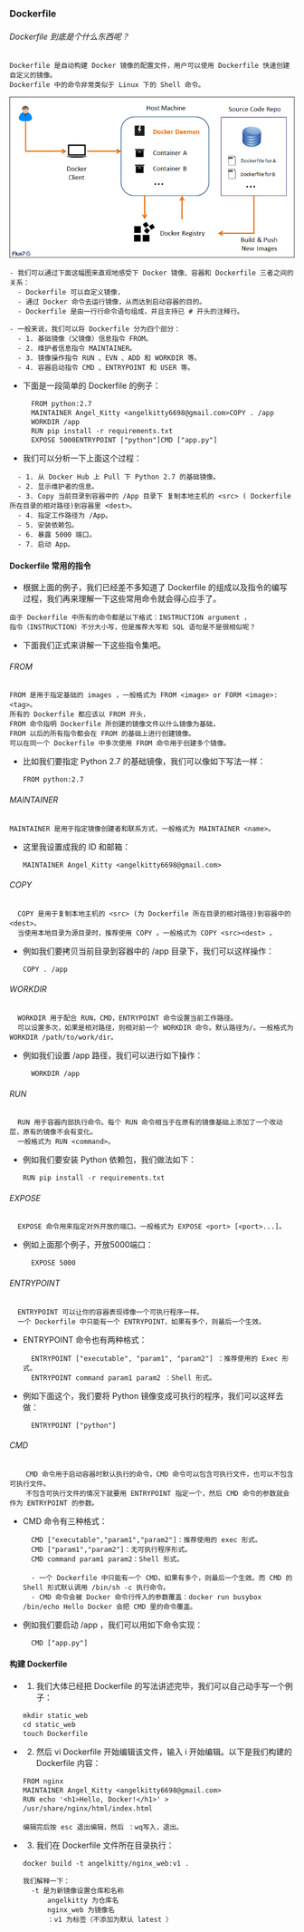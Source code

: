 ### Dockerfile

###### Dockerfile 到底是个什么东西呢？
```shell
Dockerfile 是自动构建 Docker 镜像的配置文件，用户可以使用 Dockerfile 快速创建自定义的镜像。
Dockerfile 中的命令非常类似于 Linux 下的 Shell 命令。
```

![](images/dockerfile.png)
```shell
- 我们可以通过下面这幅图来直观地感受下 Docker 镜像、容器和 Dockerfile 三者之间的关系：
  - Dockerfile 可以自定义镜像，
  - 通过 Docker 命令去运行镜像，从而达到启动容器的目的。
  - Dockerfile 是由一行行命令语句组成，并且支持已 # 开头的注释行。
```
```shell
- 一般来说，我们可以将 Dockerfile 分为四个部分：
  - 1. 基础镜像（父镜像）信息指令 FROM。
  - 2. 维护者信息指令 MAINTAINER。
  - 3. 镜像操作指令 RUN 、EVN 、ADD 和 WORKDIR 等。
  - 4. 容器启动指令 CMD 、ENTRYPOINT 和 USER 等。
```

- 下面是一段简单的 Dockerfile 的例子：
  ```shell
    FROM python:2.7
    MAINTAINER Angel_Kitty <angelkitty6698@gmail.com>COPY . /app
    WORKDIR /app
    RUN pip install -r requirements.txt
    EXPOSE 5000ENTRYPOINT ["python"]CMD ["app.py"]
  ```

- 我们可以分析一下上面这个过程：
```shell
  - 1. 从 Docker Hub 上 Pull 下 Python 2.7 的基础镜像。
  - 2. 显示维护者的信息。
  - 3. Copy 当前目录到容器中的 /App 目录下 复制本地主机的 <src> ( Dockerfile 所在目录的相对路径)到容器里 <dest>。
  - 4. 指定工作路径为 /App。
  - 5. 安装依赖包。
  - 6. 暴露 5000 端口。
  - 7. 启动 App。
```

#### Dockerfile 常用的指令

- 根据上面的例子，我们已经差不多知道了 Dockerfile 的组成以及指令的编写过程，我们再来理解一下这些常用命令就会得心应手了。
```shell
由于 Dockerfile 中所有的命令都是以下格式：INSTRUCTION argument ，
指令（INSTRUCTION）不分大小写，但是推荐大写和 SQL 语句是不是很相似呢？
```
- 下面我们正式来讲解一下这些指令集吧。


###### FROM
  ```shell
  FROM 是用于指定基础的 images ，一般格式为 FROM <image> or FORM <image>:<tag>。
  所有的 Dockerfile 都应该以 FROM 开头，
  FROM 命令指明 Dockerfile 所创建的镜像文件以什么镜像为基础，
  FROM 以后的所有指令都会在 FROM 的基础上进行创建镜像。
  可以在同一个 Dockerfile 中多次使用 FROM 命令用于创建多个镜像。
  ```

- 比如我们要指定 Python 2.7 的基础镜像，我们可以像如下写法一样：
  ```shell
  FROM python:2.7
  ```

###### MAINTAINER
  ```shell
  MAINTAINER 是用于指定镜像创建者和联系方式，一般格式为 MAINTAINER <name>。
  ```
  - 这里我设置成我的 ID 和邮箱：
      ```shell
      MAINTAINER Angel_Kitty <angelkitty6698@gmail.com>
      ```

###### COPY
```shell
  COPY 是用于复制本地主机的 <src> (为 Dockerfile 所在目录的相对路径)到容器中的 <dest>。
  当使用本地目录为源目录时，推荐使用 COPY 。一般格式为 COPY <src><dest> 。
```
  - 例如我们要拷贝当前目录到容器中的 /app 目录下，我们可以这样操作：
      ```shell
      COPY . /app
      ```

###### WORKDIR
```shell
  WORKDIR 用于配合 RUN，CMD，ENTRYPOINT 命令设置当前工作路径。
  可以设置多次，如果是相对路径，则相对前一个 WORKDIR 命令。默认路径为/。一般格式为 WORKDIR /path/to/work/dir。
```
  - 例如我们设置 /app 路径，我们可以进行如下操作：
    ```shell
      WORKDIR /app
    ```

###### RUN
```shell
  RUN 用于容器内部执行命令。每个 RUN 命令相当于在原有的镜像基础上添加了一个改动层，原有的镜像不会有变化。
  一般格式为 RUN <command>。
```
  - 例如我们要安装 Python 依赖包，我们做法如下：
    ```shell
    RUN pip install -r requirements.txt
    ```

###### EXPOSE
```shell
  EXPOSE 命令用来指定对外开放的端口。一般格式为 EXPOSE <port> [<port>...]。
```
  - 例如上面那个例子，开放5000端口：
    ```shell
      EXPOSE 5000
    ```

###### ENTRYPOINT
```shell
  ENTRYPOINT 可以让你的容器表现得像一个可执行程序一样。
  一个 Dockerfile 中只能有一个 ENTRYPOINT，如果有多个，则最后一个生效。
```
  - ENTRYPOINT 命令也有两种格式：
    ```shell
      ENTRYPOINT ["executable", "param1", "param2"] ：推荐使用的 Exec 形式。
      ENTRYPOINT command param1 param2 ：Shell 形式。
    ```

  - 例如下面这个，我们要将 Python 镜像变成可执行的程序，我们可以这样去做：
    ```shell
      ENTRYPOINT ["python"]
    ```

###### CMD
```shell
    CMD 命令用于启动容器时默认执行的命令，CMD 命令可以包含可执行文件，也可以不包含可执行文件。
    不包含可执行文件的情况下就要用 ENTRYPOINT 指定一个，然后 CMD 命令的参数就会作为 ENTRYPOINT 的参数。
```
  - CMD 命令有三种格式：
    ```shell
      CMD ["executable","param1","param2"]：推荐使用的 exec 形式。
      CMD ["param1","param2"]：无可执行程序形式。
      CMD command param1 param2：Shell 形式。

      - 一个 Dockerfile 中只能有一个 CMD，如果有多个，则最后一个生效。而 CMD 的 Shell 形式默认调用 /bin/sh -c 执行命令。
      - CMD 命令会被 Docker 命令行传入的参数覆盖：docker run busybox /bin/echo Hello Docker 会把 CMD 里的命令覆盖。
    ```

  - 例如我们要启动 /app ，我们可以用如下命令实现：
    ```shell
      CMD ["app.py"]
    ```

#### 构建 Dockerfile
- 1. 我们大体已经把 Dockerfile 的写法讲述完毕，我们可以自己动手写一个例子：
  ```shell
  mkdir static_web
  cd static_web
  touch Dockerfile
  ```

- 2. 然后 vi Dockerfile 开始编辑该文件，输入 i 开始编辑。以下是我们构建的 Dockerfile 内容：
  ```shell
  FROM nginx
  MAINTAINER Angel_Kitty <angelkitty6698@gmail.com>
  RUN echo '<h1>Hello, Docker!</h1>' > /usr/share/nginx/html/index.html

  编辑完后按 esc 退出编辑，然后 ：wq写入，退出。
  ```
- 3. 我们在 Dockerfile 文件所在目录执行：
  ```shell
  docker build -t angelkitty/nginx_web:v1 .
  ```
  ```shell
  我们解释一下：
    -t 是为新镜像设置仓库和名称
        angelkitty 为仓库名
        nginx_web 为镜像名
        ：v1 为标签（不添加为默认 latest ）
  ```
